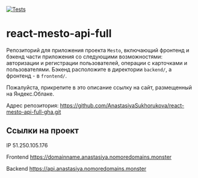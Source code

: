 [![Tests](https://github.com/AnastasiyaSukhorukova/react-mesto-api-full-gha/actions/workflows/tests.yml/badge.svg)](https://github.com/AnastasiyaSukhorukova/react-mesto-api-full-gha/actions/workflows/tests.yml)
# react-mesto-api-full
Репозиторий для приложения проекта `Mesto`, включающий фронтенд и бэкенд части приложения со следующими возможностями: авторизации и регистрации пользователей, операции с карточками и пользователями. Бэкенд расположите в директории `backend/`, а фронтенд - в `frontend/`. 
  
Пожалуйста, прикрепите в это описание ссылку на сайт, размещенный на Яндекс.Облаке.

Адрес репозитория: https://github.com/AnastasiyaSukhorukova/react-mesto-api-full-gha.git

## Ссылки на проект

IP 51.250.105.176

Frontend https://domainname.anastasiya.nomoredomains.monster

Backend https://api.anastasiya.nomoredomains.monster
